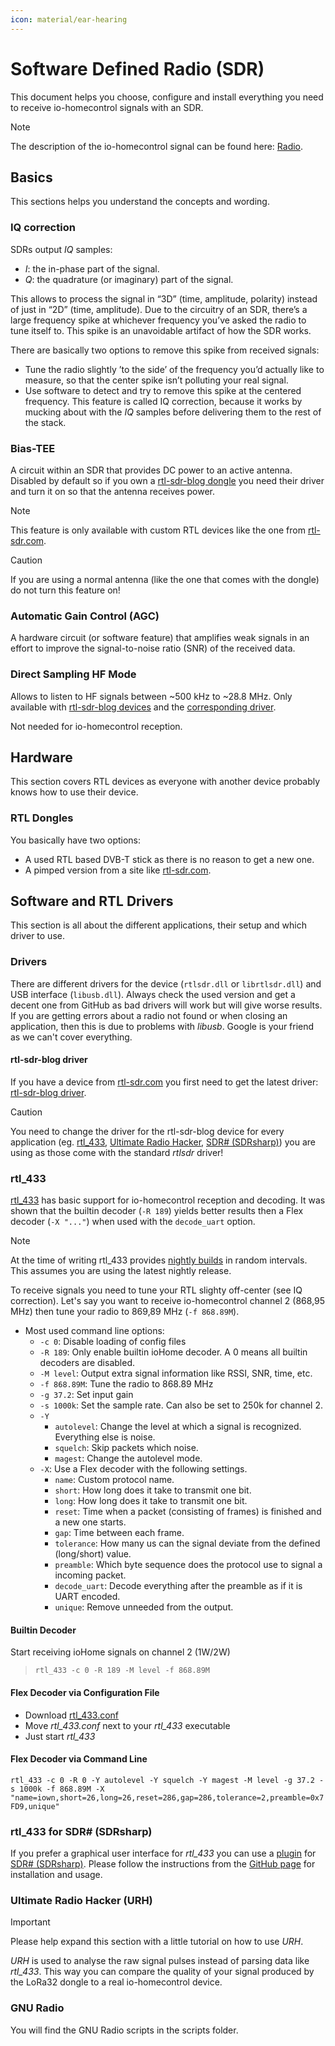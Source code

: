 ```yaml
---
icon: material/ear-hearing
---
```


# Software Defined Radio (SDR)

This document helps you choose, configure and install everything you need to receive io-homecontrol signals with an SDR.

> [!NOTE]
> The description of the io-homecontrol signal can be found here: [Radio](radio.md).

## Basics

This sections helps you understand the concepts and wording.

### IQ correction

SDRs output *IQ* samples:
- *I*: the in-phase part of the signal.
- *Q*: the quadrature (or imaginary) part of the signal.

This allows to process the signal in “3D” (time, amplitude, polarity) instead of just in “2D” (time, amplitude). Due to the circuitry of an SDR, there’s a large frequency spike at whichever frequency you’ve asked the radio to tune itself to. This spike is an unavoidable artifact of how the SDR works.

There are basically two options to remove this spike from received signals:
- Tune the radio slightly ’to the side’ of the frequency you’d actually like to measure, so that the center spike isn’t polluting your real signal.
- Use software to detect and try to remove this spike at the centered frequency. This feature is called IQ correction, because it works by mucking about with the *IQ* samples before delivering them to the rest of the stack.

### Bias-TEE

A circuit within an SDR that provides DC power to an active antenna. Disabled by default so if you own a [rtl-sdr-blog dongle](https://www.rtl-sdr.com/buy-rtl-sdr-dvb-t-dongles/) you need their driver and turn it on so that the antenna receives power.

> [!NOTE]
> This feature is only available with custom RTL devices like the one from [rtl-sdr.com](https://www.rtl-sdr.com/).

> [!CAUTION]
> If you are using a normal antenna (like the one that comes with the dongle) do not turn this feature on!

### Automatic Gain Control (AGC)

A hardware circuit (or software feature) that amplifies weak signals in an effort to improve the signal-to-noise ratio (SNR) of the received data.

### Direct Sampling HF Mode

Allows to listen to HF signals between ~500 kHz to ~28.8 MHz. Only available with [rtl-sdr-blog devices](https://www.rtl-sdr.com/buy-rtl-sdr-dvb-t-dongles/) and the [corresponding driver](https://github.com/rtlsdrblog/rtl-sdr-blog).

Not needed for io-homecontrol reception.

## Hardware

This section covers RTL devices as everyone with another device probably knows how to use their device.

### RTL Dongles

You basically have two options:
- A used RTL based DVB-T stick as there is no reason to get a new one.
- A pimped version from a site like [rtl-sdr.com](https://www.rtl-sdr.com/buy-rtl-sdr-dvb-t-dongles/).

## Software and RTL Drivers

This section is all about the different applications, their setup and which driver to use.

### Drivers

There are different drivers for the device (`rtlsdr.dll` or `librtlsdr.dll`) and USB interface (`libusb.dll`). Always check the used version and get a decent one from GitHub as bad drivers will work but will give worse results. If you are getting errors about a radio not found or when closing an application, then this is due to problems with *libusb*. Google is your friend as we can't cover everything.

#### rtl-sdr-blog driver

If you have a device from [rtl-sdr.com](https://www.rtl-sdr.com/) you first need to get the latest driver: [rtl-sdr-blog driver](https://github.com/rtlsdrblog/rtl-sdr-blog/releases).

> [!CAUTION]
> You need to change the driver for the rtl-sdr-blog device for every application (eg. [rtl_433](https://github.com/merbanan/rtl_433), [Ultimate Radio Hacker](https://github.com/jopohl/urh), [SDR# (SDRsharp)](https://airspy.com/download/)) you are using as those come with the standard *rtlsdr* driver!

### rtl_433

[rtl_433](https://github.com/merbanan/rtl_433) has basic support for io-homecontrol reception and decoding. It was shown that the builtin decoder (`-R 189`) yields better results then a Flex decoder (`-X "..."`) when used with the `decode_uart` option.

> [!NOTE]
> At the time of writing rtl_433 provides [nightly builds](https://github.com/merbanan/rtl_433/releases) in random intervals. This assumes you are using the latest nightly release.

To receive signals you need to tune your RTL slighty off-center (see IQ correction). Let's say you want to receive io-homecontrol channel 2 (868,95 MHz) then tune your radio to 869,89 MHz (`-f 868.89M`).

- Most used command line options:
  - `-c 0`: Disable loading of config files
  - `-R 189`: Only enable builtin ioHome decoder. A 0 means all builtin decoders are disabled.
  - `-M level`: Output extra signal information like RSSI, SNR, time, etc.
  - `-f 868.89M`: Tune the radio to 868.89 MHz
  - `-g 37.2`: Set input gain
  - `-s 1000k`: Set the sample rate. Can also be set to 250k for channel 2.
  - `-Y`
    - `autolevel`: Change the level at which a signal is recognized. Everything else is noise.
    - `squelch`: Skip packets which noise.
    - `magest`: Change the autolevel mode.
  - `-X`: Use a Flex decoder with the following settings.
    - `name`: Custom protocol name.
    - `short`: How long does it take to transmit one bit.
    - `long`: How long does it take to transmit one bit.
    - `reset`: Time when a packet (consisting of frames) is finished and a new one starts.
    - `gap`: Time between each frame.
    - `tolerance`: How many us can the signal deviate from the defined (long/short) value.
    - `preamble`: Which byte sequence does the protocol use to signal a incoming packet.
    - `decode_uart`: Decode everything after the preamble as if it is UART encoded.
    - `unique`: Remove unneeded from the output.

#### Builtin Decoder

Start receiving ioHome signals on channel 2 (1W/2W)
> `rtl_433 -c 0 -R 189 -M level -f 868.89M`

#### Flex Decoder via Configuration File

- Download [rtl_433.conf](https://github.com/Velocet/iown-homecontrol/raw/main/scripts/rtl_433/rtl_433.conf)
- Move *rtl_433.conf* next to your *rtl_433* executable
- Just start *rtl_433*

#### Flex Decoder via Command Line

`rtl_433 -c 0 -R 0 -Y autolevel -Y squelch -Y magest -M level -g 37.2 -s 1000k -f 868.89M -X "name=iown,short=26,long=26,reset=286,gap=286,tolerance=2,preamble=0x7FD9,unique"`

### rtl_433 for SDR# (SDRsharp)

If you prefer a graphical user interface for *rtl_433* you can use a [plugin](https://marco40github.wixsite.com/website/plugin-sdrsharp-pour-rtl-433?lang=en) for [SDR# (SDRsharp)](https://airspy.com/download/). Please follow the instructions from the [GitHub page](https://github.com/marco402/plugin-Rtl433-for-SdrSharp) for installation and usage.

### Ultimate Radio Hacker (URH)

> [!IMPORTANT]
> Please help expand this section with a little tutorial on how to use *URH*.

*URH* is used to analyse the raw signal pulses instead of parsing data like *rtl_433*. This way you can compare the quality of your signal produced by the LoRa32 dongle to a real io-homecontrol device.

### GNU Radio
<!-- TODO link gnuradio scripts and explanations -->
You will find the GNU Radio scripts in the scripts folder.
